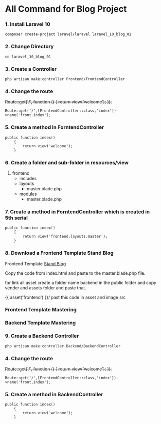 
# All Command for Blog Project

### 1. Install Laravel 10

```
composer create-project laravel/laravel laravel_10_blog_01
```


### 2. Change Directory
```
cd laravel_10_blog_01
```

### 3. Create a Controller

```
php artisan make:controller Frontend/FrontendController
```

### 4. Change the route
~~Route::get('/', function () {
    return view('welcome');
});~~

```
Route::get('/',[FrontendController::class,'index'])->name('front.index');
```


### 5. Create a method in ForntendController

```
public function index()
    {
        return view('welcome');
    }
```

### 6. Create a folder and sub-folder in resources/view

1. frontend
    * includes
    * layouts
        * master.blade.php
    * modules
        * master.blade.php


### 7. Create a method in ForntendController which is created in 5th serial

```
public function index()
    {
        return view('frontend.layouts.master');
    }
```

### 8. Download a Frontend Template Stand Blog

Frontend Template [Stand Blog](https://www.free-css.com/free-css-templates/page270/stand-blog)

Copy the code from index.html and paste to the master.blade.php file.

for link all asset create a folder name backend in the public folder and copy vender and assets folder and paste that. 

{{ asset('frontend') }}/ past this code in asset and image src

### Frontend Template Mastering

### Backend Template Mastering

### 9. Create a Backend Controller

```
php artisan make:controller Backend/BackendController
```

### 4. Change the route
~~Route::get('/', function () {
    return view('welcome');
});~~

```
Route::get('/',[FrontendController::class,'index'])->name('front.index');
```


### 5. Create a method in BackendController

```
public function index()
    {
        return view('welcome');
    }
```

